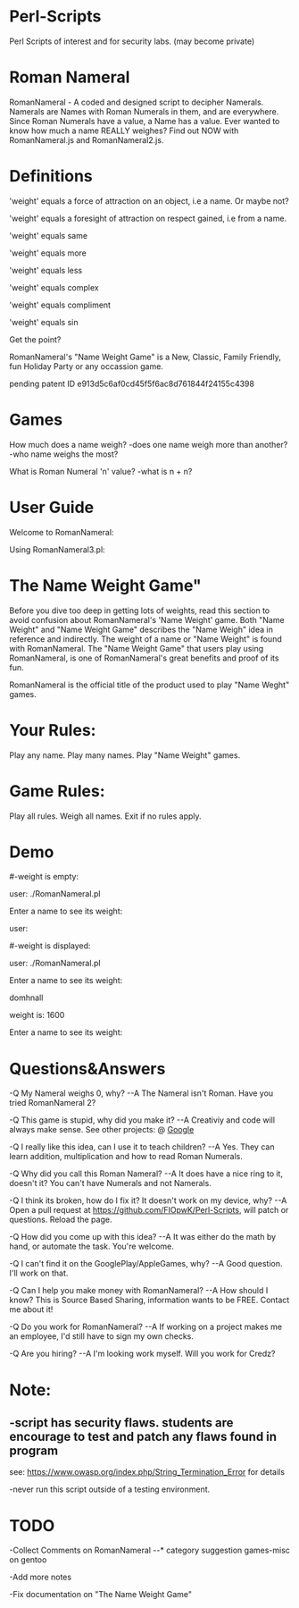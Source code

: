 # Perl-Scripts
Perl Scripts of interest and for security labs. (may become private)
# Roman Nameral
RomanNameral - A coded and designed script to decipher Namerals. Namerals are Names with Roman Numerals in them, and are everywhere. Since Roman Numerals have a value, a Name has a value. Ever wanted to know how much a name REALLY weighes? 
Find out NOW with RomanNameral.js and RomanNameral2.js.

# Definitions
'weight' equals a force of attraction on an object, i.e a name. Or maybe not?

'weight' equals a foresight of attraction on respect gained, i.e from a name.

'weight' equals same

'weight' equals more 

'weight' equals less

'weight' equals complex

'weight' equals compliment

'weight' equals sin

Get the point?

RomanNameral's "Name Weight Game" is a New, Classic, Family Friendly, fun Holiday Party or any occassion game.

pending patent ID
e913d5c6af0cd45f5f6ac8d761844f24155c4398

# Games
How much does a name weigh?
-does one name weigh more than another?
-who name weighs the most?

What is Roman Numeral 'n' value?
-what is n + n?



# User Guide

Welcome to RomanNameral:

Using RomanNameral3.pl:

# The Name Weight Game"

Before you dive too deep in getting lots of weights, read this section to avoid confusion about RomanNameral's 'Name 
Weight' game. Both "Name Weight" and "Name Weight Game" describes the "Name Weigh" idea in reference and 
indirectly. The weight of a name or "Name Weight" is found with RomanNameral. 
The "Name Weight Game" that users play using RomanNameral, is one of RomanNameral's great benefits and proof of its fun.

RomanNameral is the official title of the product used to play "Name Weght" games.


# Your Rules:

Play any name. Play many names. Play "Name Weight" games.


# Game Rules:

Play all rules. Weigh all names. Exit if no rules apply.

# Demo
#-weight is empty:


user: ./RomanNameral.pl

Enter a name to see its weight:





user:


#-weight is displayed:

user: ./RomanNameral.pl 

Enter a name to see its weight: 

domhnall


 weight is: 1600


Enter a name to see its weight:


# Questions&Answers
-Q My Nameral weighs 0, why?
--A The Nameral isn't Roman. Have you tried RomanNameral 2?

-Q This game is stupid, why did you make it?
--A Creativiy and code will always make sense. See other projects: @ <a href="google.com">Google</a>

-Q I really like this idea, can I use it to teach children?
--A Yes. They can learn addition, multiplication and how to read Roman Numerals.

-Q Why did you call this Roman Nameral?
--A It does have a nice ring to it, doesn't it? You can't have Numerals and not Namerals.

-Q I think its broken, how do I fix it? It doesn't work on my device, why?
--A Open a pull request at https://github.com/FIOpwK/Perl-Scripts, will patch or questions. Reload the page.

-Q How did you come up with this idea?
--A It was either do the math by hand, or automate the task. You're welcome.

-Q I can't find it on the GooglePlay/AppleGames, why?
--A Good question. I'll work on that. 

-Q Can I help you make money with RomanNameral?
--A How should I know? This is Source Based Sharing, information wants to be FREE. Contact me about it!

-Q Do you work for RomanNameral?
--A If working on a project makes me an employee, I'd still have to sign my own checks.

-Q Are you hiring?
--A I'm looking work myself. Will you work for Credz?


# Note:
-script has security flaws. students are encourage to test and patch any flaws found in program
-
see: https://www.owasp.org/index.php/String_Termination_Error for details

-never run this script outside of a testing environment.

# TODO
-Collect Comments on RomanNameral
--* category suggestion games-misc on gentoo

-Add more notes

-Fix documentation on "The Name Weight Game"
